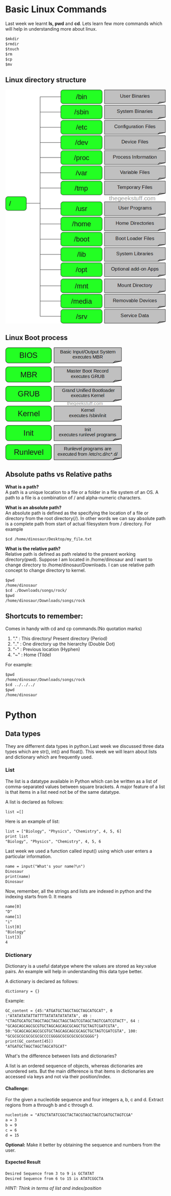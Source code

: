 
# Basic Linux Commands

Last week we learnt **ls, pwd** and **cd**. Lets learn few more commands which will help in understanding more about linux.

```
$mkdir
$rmdir
$touch
$rm
$cp
$mv
```

## Linux directory structure

![](filesystem-structure.png)

## Linux Boot process

![](linux-boot-process.png)

## Absolute paths vs Relative paths

**What is a path?**  
A path is a unique location to a file or a folder in a file system of an OS. A path to a file is a combination of / and alpha-numeric characters.

**What is an absolute path?**  
An absolute path is defined as the specifying the location of a file or directory from the root directory(/). In other words we can say absolute path is a complete path from start of actual filesystem from / directory. For example

```
$cd /home/dinosaur/Desktop/my_file.txt
```

**What is the relative path?**  
Relative path is defined as path related to the present working directory(pwd). Suppose I am located in /home/dinosaur and I want to change directory to /home/dinosaur/Downloads. I can use relative path concept to change directory to kernel.

```
$pwd
/home/dinosaur
$cd ./Downloads/songs/rock/
$pwd 
/home/dinosaur/Downloads/songs/rock
```

## Shortcuts to remember:

Comes in handy with cd and cp commands.(No quotation marks)

1. "."      : This directory/ Present directory (Period)
2. ".."    : One directory up the hierarchy (Double Dot)
3. "-"    : Previous location (Hyphen)
4. "~"      : Home (Tilde)

For example:  

```
$pwd 
/home/dinosaur/Downloads/songs/rock
$cd ../../../
$pwd
/home/dinosaur
```

# Python 

## Data types

They are differrent data types in python.Last week we discussed three data types which are str(), int() and float(). This week we will learn about lists and dictionary which are frequently used.

### List

The list is a datatype available in Python which can be written as a list of comma-separated values between square brackets. A major feature of a list is that items in a list need not be of the same datatype.

A list is declared as follows:

```
list =[]
```

Here is an example of list:

```
list = ["Biology", "Physics", "Chemistry", 4, 5, 6]
print list
"Biology", "Physics", "Chemistry", 4, 5, 6
```

Last week we used a function called input() using which user enters a particular information.

```
name = input("What's your name?\n")
Dinosaur
print(name)
Dinosaur
```

Now, remember, all the strings and lists are indexed in python and the indexing starts from 0. It means

```
name[0]
"D"
name[1]
"i"
list[0]
"Biology"
list[3]
4
```

### Dictionary

Dictionary is a useful datatype where the values are stored as key:value pairs. An example will help in understanding this data type better.

A dictionary is declared as follows:

```
dictionary = {}
```

Example:

```
GC_content = {45:"ATGATGCTAGCTAGCTAGCATGCAT", 0 :"ATATATATATTATTTTATATATATATATA", 49 : "CTAGTGCATGCTAGCTAGCTAGCTAGCTAGTCGTAGCTAGTCGATCGTACT", 64 : "GCAGCAGCAGCGCGTGCTAGCAGCAGCGCAGCTGCTAGTCGATCGTA", 50:"GCAGCAGCAGCGCGTGCTAGCAGCAGCGCAGCTGCTAGTCGATCGTA", 100: "GCGCGCGCGCGCGCGCCCCGGGGCGCGCGCGCGCGGGG"}
print(GC_content[45])
"ATGATGCTAGCTAGCTAGCATGCAT"
```

What's the difference between lists and dictionaries? 

A list is an ordered sequence of objects, whereas dictionaries are unordered sets. But the main difference is that items in dictionaries are accessed via keys and not via their position/index.

#### Challenge:

For the given a nucleotide sequence and four integers a, b, c and d. Extract regions from a through b and c through d.

```
nucleotide = "ATGCTATATCGGCTACTACGTAGCTAGTCGATGCTAGTCGA"
a = 3
b = 9
c = 6
d = 15
```

**Optional:** Make it better by obtaining the sequence and numbers from the user.

#### Expected Result
```
Desired Sequence from 3 to 9 is GCTATAT
Desired Sequence from 6 to 15 is ATATCGGCTA
```

*HINT: Think in terms of list and index/position*
